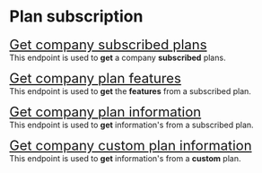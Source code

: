 # Plan subscription
<font size="5">[Get company subscribed plans](../notebooks/get-subscriptions.ipynb)</font><br>
This endpoint is used to **get** a company **subscribed** plans.

<font size="5">[Get company plan features](../notebooks/get-subscription-features.ipynb)</font><br>
This endpoint is used to **get** the **features** from a subscribed plan.

<font size="5">[Get company plan information](../notebooks/get-plan.ipynb)</font><br>
This endpoint is used to **get** information's from a subscribed plan.

<font size="5">[Get company custom plan information](../notebooks/get-custom-plan.ipynb)</font><br>
This endpoint is used to **get** information's from a **custom** plan.